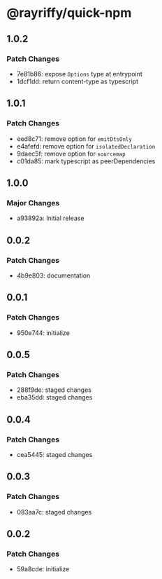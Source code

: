 # @rayriffy/quick-npm

## 1.0.2

### Patch Changes

- 7e81b86: expose `Options` type at entrypoint
- 1dcf1dd: return content-type as typescript

## 1.0.1

### Patch Changes

- eed8c71: remove option for `emitDtsOnly`
- e4afefd: remove option for `isolatedDeclaration`
- 9daec5f: remove option for `sourcemap`
- c01da85: mark typescript as peerDependencies

## 1.0.0

### Major Changes

- a93892a: Initial release

## 0.0.2

### Patch Changes

- 4b9e803: documentation

## 0.0.1

### Patch Changes

- 950e744: initialize

## 0.0.5

### Patch Changes

- 288f9de: staged changes
- eba35dd: staged changes

## 0.0.4

### Patch Changes

- cea5445: staged changes

## 0.0.3

### Patch Changes

- 083aa7c: staged changes

## 0.0.2

### Patch Changes

- 59a8cde: initialize
